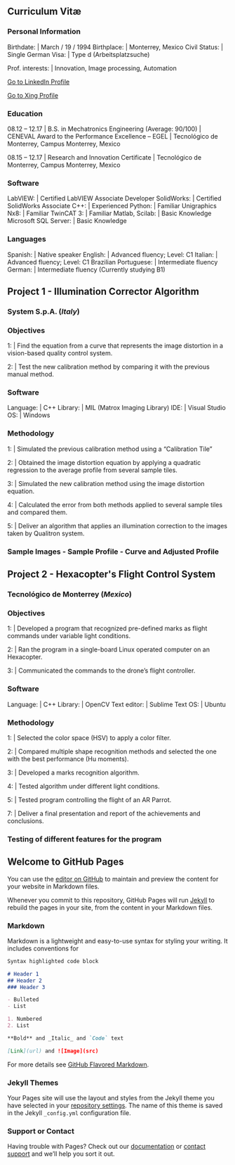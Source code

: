 ## Curriculum Vitæ

### Personal Information

Birthdate: | March / 19 / 1994
Birthplace: | Monterrey, Mexico
Civil Status: | Single
German Visa: | Type d (Arbeitsplatzsuche)

Prof. interests: | Innovation, Image processing, Automation

[Go to LinkedIn Profile](https://www.linkedin.com/in/carlosefabila/)

[Go to Xing Profile](https://www.xing.com/profile/CarlosEduardo_FabilaGarcinava)

### Education

08.12 – 12.17 | B.S. in Mechatronics Engineering (Average: 90/100)
 | CENEVAL Award to the Performance Excellence – EGEL
 | Tecnológico de Monterrey, Campus Monterrey, Mexico

08.15 – 12.17 | Research and Innovation Certificate
 | Tecnológico de Monterrey, Campus Monterrey, Mexico

### Software

LabVIEW: | Certified LabVIEW Associate Developer
SolidWorks: | Certified SolidWorks Associate
C++: | Experienced
Python: | Familiar
Unigraphics Nx8: | Familiar
TwinCAT 3: | Familiar
Matlab, Scilab: | Basic Knowledge
Microsoft SQL Server: | Basic Knowledge

### Languages

Spanish: | Native speaker
English: | Advanced fluency; Level: C1
Italian: | Advanced fluency; Level: C1
Brazilian Portuguese: | Intermediate fluency
German: | Intermediate fluency (Currently studying B1)

## Project 1 - Illumination Corrector Algorithm
### System S.p.A. (*Italy*)

### Objectives

1: | Find the equation from a curve that represents the image distortion in a vision-based quality control system.

2: | Test the new calibration method by comparing it with the previous manual method.

### Software

Language: | C++
Library: | MIL (Matrox Imaging Library)
IDE: | Visual Studio
OS: | Windows

### Methodology

1: | Simulated the previous calibration method using a “Calibration Tile”

2: | Obtained the image distortion equation by applying a quadratic regression to the average profile from several sample tiles.

3: | Simulated the new calibration method using the image distortion equation.

4: | Calculated the error from both methods applied to several sample tiles and compared them.

5: | Deliver an algorithm that applies an illumination correction to the images taken by Qualitron system.

### Sample Images - Sample Profile - Curve and Adjusted Profile

## Project 2 - Hexacopter's Flight Control System
### Tecnológico de Monterrey (*Mexico*)

### Objectives

1: | Developed a program that recognized pre-defined marks as flight commands under variable light conditions.

2: | Ran the program in a single-board Linux operated computer on an Hexacopter.

3: | Communicated the commands to the drone’s flight controller.

### Software

Language: | C++
Library: | OpenCV
Text editor: | Sublime Text
OS: | Ubuntu

### Methodology

1: | Selected the color space (HSV) to apply a color filter.

2: | Compared multiple shape recognition methods and selected the one with the best performance (Hu moments).

3: | Developed a marks recognition algorithm.

4: | Tested algorithm under different light conditions.

5: | Tested program controlling the flight of an AR Parrot.

7: | Deliver a final presentation and report of the achievements and conclusions.

### Testing of different features for the program



## Welcome to GitHub Pages

You can use the [editor on GitHub](https://github.com/carlosefabila/carlosefabila.github.io/edit/master/README.md) to maintain and preview the content for your website in Markdown files.

Whenever you commit to this repository, GitHub Pages will run [Jekyll](https://jekyllrb.com/) to rebuild the pages in your site, from the content in your Markdown files.

### Markdown

Markdown is a lightweight and easy-to-use syntax for styling your writing. It includes conventions for

```markdown
Syntax highlighted code block

# Header 1
## Header 2
### Header 3

- Bulleted
- List

1. Numbered
2. List

**Bold** and _Italic_ and `Code` text

[Link](url) and ![Image](src)
```

For more details see [GitHub Flavored Markdown](https://guides.github.com/features/mastering-markdown/).

### Jekyll Themes

Your Pages site will use the layout and styles from the Jekyll theme you have selected in your [repository settings](https://github.com/carlosefabila/carlosefabila.github.io/settings). The name of this theme is saved in the Jekyll `_config.yml` configuration file.

### Support or Contact

Having trouble with Pages? Check out our [documentation](https://help.github.com/categories/github-pages-basics/) or [contact support](https://github.com/contact) and we’ll help you sort it out.

